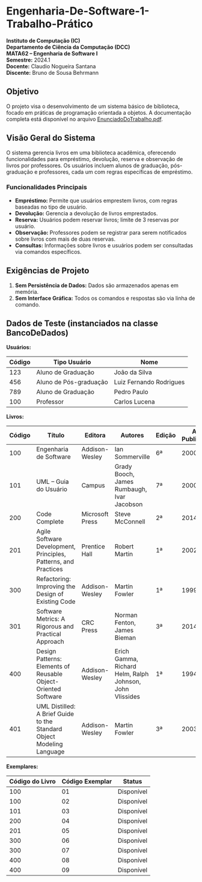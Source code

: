 # Engenharia-De-Software-1-Trabalho-Prático

**Instituto de Computação (IC)**  
**Departamento de Ciência da Computação (DCC)**  
**MATA62 – Engenharia de Software I**  
**Semestre:** 2024.1  
**Docente:** Claudio Nogueira Santana  
**Discente:** Bruno de Sousa Behrmann  

## Objetivo

O projeto visa o desenvolvimento de um sistema básico de biblioteca, focado em práticas de programação orientada a objetos. A documentação completa está disponível no arquivo [EnunciadoDoTrabalho.pdf](EnunciadoDoTrabalho.pdf).

## Visão Geral do Sistema

O sistema gerencia livros em uma biblioteca acadêmica, oferecendo funcionalidades para empréstimo, devolução, reserva e observação de livros por professores. Os usuários incluem alunos de graduação, pós-graduação e professores, cada um com regras específicas de empréstimo.

### Funcionalidades Principais

- **Empréstimo:** Permite que usuários emprestem livros, com regras baseadas no tipo de usuário.
- **Devolução:** Gerencia a devolução de livros emprestados.
- **Reserva:** Usuários podem reservar livros; limite de 3 reservas por usuário.
- **Observação:** Professores podem se registrar para serem notificados sobre livros com mais de duas reservas.
- **Consultas:** Informações sobre livros e usuários podem ser consultadas via comandos específicos.

## Exigências de Projeto

1. **Sem Persistência de Dados:** Dados são armazenados apenas em memória.
2. **Sem Interface Gráfica:** Todos os comandos e respostas são via linha de comando.

## Dados de Teste (instanciados na classe BancoDeDados)

**Usuários:**

| Código | Tipo Usuário             | Nome                |
|--------|--------------------------|---------------------|
| 123    | Aluno de Graduação        | João da Silva       |
| 456    | Aluno de Pós-graduação    | Luiz Fernando Rodrigues |
| 789    | Aluno de Graduação        | Pedro Paulo         |
| 100    | Professor                 | Carlos Lucena       |

**Livros:**

| Código | Título                                        | Editora       | Autores                              | Edição | Ano Publicação |
|--------|-----------------------------------------------|---------------|--------------------------------------|--------|----------------|
| 100    | Engenharia de Software                        | Addison-Wesley| Ian Sommerville                      | 6ª     | 2000           |
| 101    | UML – Guia do Usuário                         | Campus        | Grady Booch, James Rumbaugh, Ivar Jacobson | 7ª     | 2000           |
| 200    | Code Complete                                | Microsoft Press| Steve McConnell                      | 2ª     | 2014           |
| 201    | Agile Software Development, Principles, Patterns, and Practices | Prentice Hall | Robert Martin                         | 1ª     | 2002           |
| 300    | Refactoring: Improving the Design of Existing Code | Addison-Wesley| Martin Fowler                        | 1ª     | 1999           |
| 301    | Software Metrics: A Rigorous and Practical Approach | CRC Press     | Norman Fenton, James Bieman          | 3ª     | 2014           |
| 400    | Design Patterns: Elements of Reusable Object-Oriented Software | Addison-Wesley | Erich Gamma, Richard Helm, Ralph Johnson, John Vlissides | 1ª     | 1994           |
| 401    | UML Distilled: A Brief Guide to the Standard Object Modeling Language | Addison-Wesley | Martin Fowler                        | 3ª     | 2003           |

**Exemplares:**

| Código do Livro | Código Exemplar | Status     |
|-----------------|-----------------|------------|
| 100             | 01              | Disponível  |
| 100             | 02              | Disponível  |
| 101             | 03              | Disponível  |
| 200             | 04              | Disponível  |
| 201             | 05              | Disponível  |
| 300             | 06              | Disponível  |
| 300             | 07              | Disponível  |
| 400             | 08              | Disponível  |
| 400             | 09              | Disponível  |
